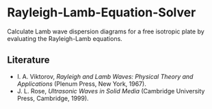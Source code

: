 # Rayleigh-Lamb-Equation-Solver
Calculate Lamb wave dispersion diagrams for a free isotropic plate by evaluating the Rayleigh-Lamb equations.

## Literature
* I. A. Viktorov, *Rayleigh and Lamb Waves: Physical Theory and Applications* (Plenum Press, New York, 1967).
* J. L. Rose, *Ultrasonic Waves in Solid Media* (Cambridge University Press, Cambridge, 1999).
